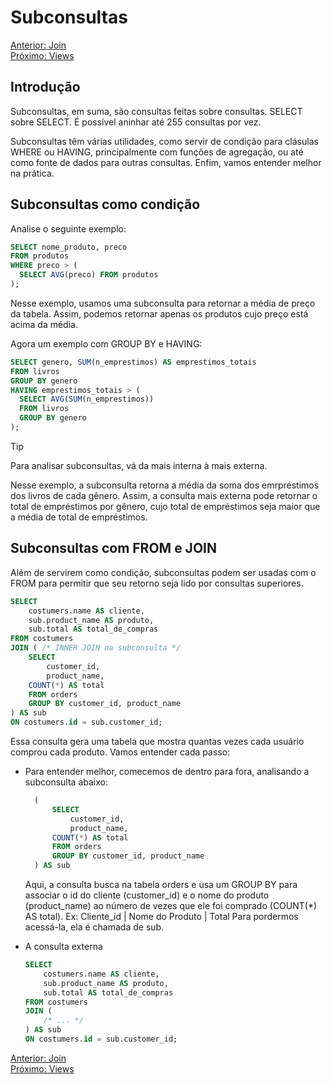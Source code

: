 # Subconsultas

[Anterior: Join](Join.md)
<br>
[Próximo: Views](Views.md)

## Introdução

Subconsultas, em suma, são consultas feitas sobre consultas. SELECT sobre SELECT. É possível aninhar até 255 consultas por vez.

Subconsultas têm várias utilidades, como servir de condição para clásulas WHERE ou HAVING, principalmente com funções de agregação, ou até como fonte de dados para outras consultas. Enfim, vamos entender melhor na prática.

## Subconsultas como condição

Analise o seguinte exemplo:

```sql
SELECT nome_produto, preco
FROM produtos
WHERE preco > (
  SELECT AVG(preco) FROM produtos
);
```

Nesse exemplo, usamos uma subconsulta para retornar a média de preço da tabela. Assim, podemos retornar apenas os produtos cujo preço está acima da média.

Agora um exemplo com GROUP BY e HAVING:

```sql
SELECT genero, SUM(n_emprestimos) AS emprestimos_totais
FROM livros
GROUP BY genero
HAVING emprestimos_totais > (
  SELECT AVG(SUM(n_emprestimos))
  FROM livros
  GROUP BY genero
);
```

> [!TIP]
> Para analisar subconsultas, vá da mais interna à mais externa.

Nesse exemplo, a subconsulta retorna a média da soma dos emrpréstimos dos livros de cada gênero. Assim, a consulta mais externa pode retornar o total de empréstimos por gênero, cujo total de empréstimos seja maior que a média de total de empréstimos.

## Subconsultas com FROM e JOIN

Além de servirem como condição, subconsultas podem ser usadas com o FROM para permitir que seu retorno seja lido por consultas superiores.

```sql
SELECT 
	costumers.name AS cliente,
	sub.product_name AS produto,
	sub.total AS total_de_compras
FROM costumers
JOIN ( /* INNER JOIN na subconsulta */
	SELECT
		customer_id,
		product_name,
	COUNT(*) AS total
	FROM orders
	GROUP BY customer_id, product_name
) AS sub
ON costumers.id = sub.customer_id;
```

Essa consulta gera uma tabela que mostra quantas vezes cada usuário comprou cada produto. Vamos entender cada passo:

- Para entender melhor, comecemos de dentro para fora, analisando a subconsulta abaixo:
  ```sql
	(
		SELECT
			customer_id,
			product_name,
		COUNT(*) AS total
		FROM orders
		GROUP BY customer_id, product_name
	) AS sub
  ```
  Aqui, a consulta busca na tabela orders e usa um GROUP BY para associar o id do cliente (customer_id) e o nome do produto (product_name) ao número de vezes que ele foi comprado (COUNT(*) AS total).
  Ex: Cliente_id | Nome do Produto | Total
  Para pordermos acessá-la, ela é chamada de sub.

- A consulta externa
	```sql
	SELECT 
		costumers.name AS cliente,
		sub.product_name AS produto,
		sub.total AS total_de_compras
	FROM costumers
	JOIN (
		/* ... */
	) AS sub
	ON costumers.id = sub.customer_id;
	```


[Anterior: Join](Join.md)
<br>
[Próximo: Views](Views.md)
